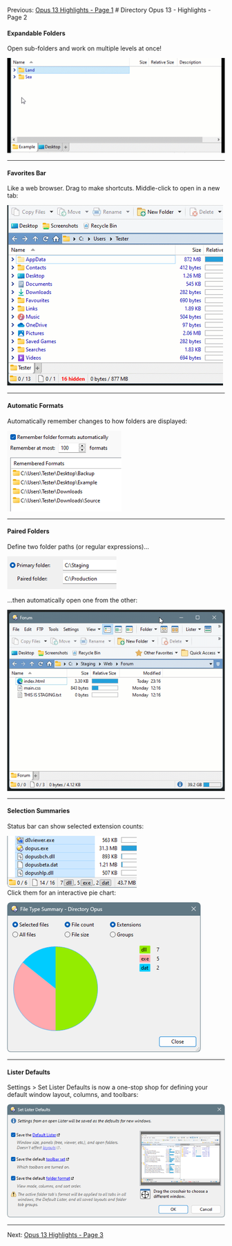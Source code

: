 Previous: [Opus 13 Highlights - Page 1](/Manual/release_history/opus13/page1.md) # Directory Opus 13 - Highlights - Page 2

#### Expandable Folders

Open sub-folders and work on multiple levels at once!

  ![](/Manual/images/release_history/expandable.gif)  

------------------------------------------------------------------------

#### Favorites Bar

Like a web browser. Drag to make shortcuts. Middle-click to open in a new tab:

  ![](/Manual/images/release_history/favebardrag.gif)  

------------------------------------------------------------------------

#### Automatic Formats

Automatically remember changes to how folders are displayed:

  ![](/Manual/images/release_history/autoformats.png)  

------------------------------------------------------------------------

#### Paired Folders

Define two folder paths (or regular expressions)...

  ![](/Manual/images/release_history/pairedfoldercfg.png)

...then automatically open one from the other:

  ![](/Manual/images/release_history/pairedfolders.gif)  

------------------------------------------------------------------------

#### Selection Summaries

Status bar can show selected extension counts:

  ![](/Manual/images/release_history/selsum.png)  
Click them for an interactive pie chart:

  ![](/Manual/images/release_history/selpie.png)  

------------------------------------------------------------------------

#### Lister Defaults

Settings \> Set Lister Defaults is now a one-stop shop for defining your default window layout, columns, and toolbars:

  ![](/Manual/images/release_history/setdefaults.png)  

------------------------------------------------------------------------

Next: [Opus 13 Highlights - Page 3](/Manual/release_history/opus13/page3.md)
